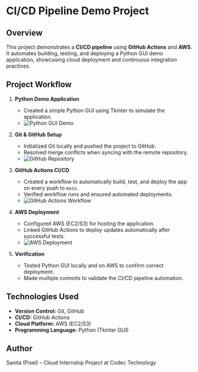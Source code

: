 # CI/CD Pipeline Demo Project

## Overview
This project demonstrates a **CI/CD pipeline** using **GitHub Actions** and **AWS**. It automates building, testing, and deploying a Python GUI demo application, showcasing cloud deployment and continuous integration practices.

## Project Workflow
1. **Python Demo Application**  
   - Created a simple Python GUI using Tkinter to simulate the application.  
   - ![Python GUI Demo](images/python-gui.png)

2. **Git & GitHub Setup**  
   - Initialized Git locally and pushed the project to GitHub.  
   - Resolved merge conflicts when syncing with the remote repository.  
   - ![GitHub Repository](images/repo-overview.png)

3. **GitHub Actions CI/CD**  
   - Created a workflow to automatically build, test, and deploy the app on every push to `main`.  
   - Verified workflow runs and ensured automated deployments.  
   - ![GitHub Actions Workflow](images/workflow-success.png)

4. **AWS Deployment**  
   - Configured AWS (EC2/S3) for hosting the application.  
   - Linked GitHub Actions to deploy updates automatically after successful tests.  
   - ![AWS Deployment](images/aws-deployment.png)

5. **Verification**  
   - Tested Python GUI locally and on AWS to confirm correct deployment.  
   - Made multiple commits to validate the CI/CD pipeline automation.

## Technologies Used
- **Version Control:** Git, GitHub  
- **CI/CD:** GitHub Actions  
- **Cloud Platform:** AWS (EC2/S3)  
- **Programming Language:** Python (Tkinter GUI)  

## Author
Sanita (Pixel) – Cloud Internship Project at Codec Technology
